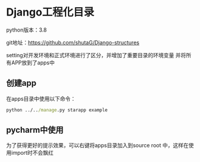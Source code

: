 # Django工程化目录
python版本：3.8

git地址：https://github.com/shutaG/Django-structures

setting对开发环境和正式环境进行了区分，并增加了重要目录的环境变量
并将所有APP放到了apps中
## 创建app
在apps目录中使用以下命令：
```cmd
python ../../manage.py starapp example
```
## pycharm中使用
为了获得更好的提示效果，可以右键将apps目录加入到source root 中，这样在使用import时不会飘红
